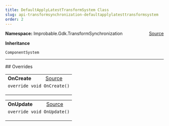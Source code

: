 ```yaml
---
title: DefaultApplyLatestTransformSystem Class
slug: api-transformsynchronization-defaultapplylatesttransformsystem
order: 2
---
```


<p><b>Namespace:</b> Improbable.Gdk.TransformSynchronization<span style="float: right"><a href="https://www.github.com/spatialos/gdk-for-unity/blob/0.3.3/workers/unity/Packages/io.improbable.gdk.transformsynchronization/Systems/DefaultApplyLatestTransformSystem.cs/#L12">Source</a></span></p>



</p>
<p><b>Inheritance</b></p>

<code>ComponentSystem</code>












</p>
<hr style="width:100%; border-top-color:#d8d8d8" />
## Overrides


</p>


<table class="io-api-doc">    <tr>        <td class="io-api-doc-name"><a id="oncreate"></a><b>OnCreate</b></td>        <td class="io-api-doc-source"><a href="https://www.github.com/spatialos/gdk-for-unity/blob/0.3.3/workers/unity/Packages/io.improbable.gdk.transformsynchronization/Systems/DefaultApplyLatestTransformSystem.cs/#L19">Source</a></td>    </tr>    <tr>        <td class="io-api-doc-content" colspan="2"><code>override void OnCreate()</code></p></td>    </tr></table>
<table class="io-api-doc">    <tr>        <td class="io-api-doc-name"><a id="onupdate"></a><b>OnUpdate</b></td>        <td class="io-api-doc-source"><a href="https://www.github.com/spatialos/gdk-for-unity/blob/0.3.3/workers/unity/Packages/io.improbable.gdk.transformsynchronization/Systems/DefaultApplyLatestTransformSystem.cs/#L56">Source</a></td>    </tr>    <tr>        <td class="io-api-doc-content" colspan="2"><code>override void OnUpdate()</code></p></td>    </tr></table>


